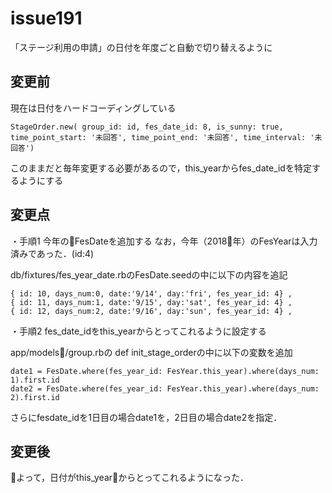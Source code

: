 # issue191
「ステージ利用の申請」の日付を年度ごと自動で切り替えるように

## 変更前
現在は日付をハードコーディングしている
```
StageOrder.new( group_id: id, fes_date_id: 8, is_sunny: true, time_point_start: '未回答', time_point_end: '未回答', time_interval: '未回答')
```
このままだと毎年変更する必要があるので，this_yearからfes_date_idを特定するようにする

## 変更点
・手順1
今年のFesDateを追加する
なお，今年（2018年）のFesYearは入力済みであった．(id:4)

db/fixtures/fes_year_date.rbのFesDate.seedの中に以下の内容を追記
```
{ id: 10, days_num:0, date:'9/14', day:'fri', fes_year_id: 4} ,
{ id: 11, days_num:1, date:'9/15', day:'sat', fes_year_id: 4} ,
{ id: 12, days_num:2, date:'9/16', day:'sun', fes_year_id: 4} ,
```

・手順2
fes_date_idをthis_yearからとってこれるように設定する

app/models/group.rbの
def init_stage_orderの中に以下の変数を追加
```
date1 = FesDate.where(fes_year_id: FesYear.this_year).where(days_num: 1).first.id
date2 = FesDate.where(fes_year_id: FesYear.this_year).where(days_num: 2).first.id
```
さらにfesdate_idを1日目の場合date1を，2日目の場合date2を指定．

## 変更後
よって，日付がthis_yearからとってこれるようになった．
